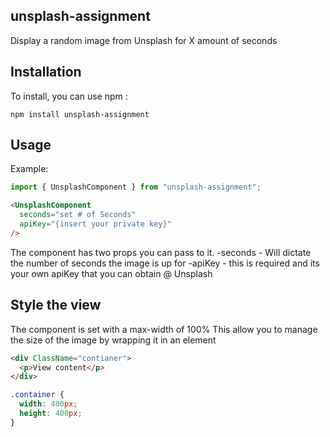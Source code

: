 ## unsplash-assignment

Display a random image from Unsplash for X amount of seconds

## Installation

To install, you can use npm :

```
npm install unsplash-assignment

```

## Usage

Example:

```javascript
import { UnsplashComponent } from "unsplash-assignment";
```

```html
<UnsplashComponent
  seconds="set # of Seconds"
  apiKey="{insert your private key}"
/>
```

The component has two props you can pass to it.
-seconds - Will dictate the number of seconds the image is up for
-apiKey - this is required and its your own apiKey that you can obtain @ Unsplash

## Style the view

The component is set with a max-width of 100%
This allow you to manage the size of the image
by wrapping it in an element

```html
<div ClassName="contianer">
  <p>View content</p>
</div>
```

```css
.container {
  width: 400px;
  height: 400px;
}
```
